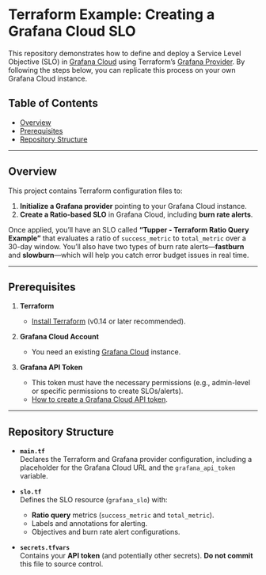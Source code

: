 # Terraform Example: Creating a Grafana Cloud SLO

This repository demonstrates how to define and deploy a Service Level Objective (SLO) in [Grafana Cloud](https://grafana.com/docs/grafana-cloud/) using Terraform’s [Grafana Provider](https://registry.terraform.io/providers/grafana/grafana/latest/docs). By following the steps below, you can replicate this process on your own Grafana Cloud instance.

## Table of Contents

- [Overview](#overview)
- [Prerequisites](#prerequisites)
- [Repository Structure](#repository-structure)

---

## Overview

This project contains Terraform configuration files to:
1. **Initialize a Grafana provider** pointing to your Grafana Cloud instance.
2. **Create a Ratio-based SLO** in Grafana Cloud, including **burn rate alerts**.

Once applied, you’ll have an SLO called **“Tupper - Terraform Ratio Query Example”** that evaluates a ratio of `success_metric` to `total_metric` over a 30-day window. You’ll also have two types of burn rate alerts—**fastburn** and **slowburn**—which will help you catch error budget issues in real time.

---

## Prerequisites

1. **Terraform**  
   - [Install Terraform](https://developer.hashicorp.com/terraform/tutorials/aws-get-started/install-cli) (v0.14 or later recommended).

2. **Grafana Cloud Account**  
   - You need an existing [Grafana Cloud](https://grafana.com/docs/grafana-cloud/get-started/) instance.

3. **Grafana API Token**  
   - This token must have the necessary permissions (e.g., admin-level or specific permissions to create SLOs/alerts).  
   - [How to create a Grafana Cloud API token](https://grafana.com/docs/grafana/latest/administration/service-accounts/).

---

## Repository Structure

- **`main.tf`**  
  Declares the Terraform and Grafana provider configuration, including a placeholder for the Grafana Cloud URL and the `grafana_api_token` variable.

- **`slo.tf`**  
  Defines the SLO resource (`grafana_slo`) with:
  - **Ratio query** metrics (`success_metric` and `total_metric`).  
  - Labels and annotations for alerting.  
  - Objectives and burn rate alert configurations.

- **`secrets.tfvars`**  
  Contains your **API token** (and potentially other secrets). **Do not commit** this file to source control.
